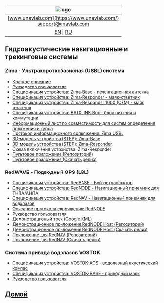 | ![logo](https://ucnl.github.io/documentation/sm_logo.png) |
| :---: |
| [www.unavlab.com](https://www.unavlab.com/) <br/> [support@unavlab.com](mailto:support@unavlab.com) |
| [EN](navigation_and_tracking_systems_en.md) \| [RU](navigation_and_tracking_systems_ru.md) |

## Гидроакустические навигационные и трекинговые системы
### Zima - Ультракороткобазисная (USBL) система
* [Краткое описание](/documentation/RU/Zima/Zima_DataBrief_ru.md)
* [Рукводство пользователя](/documentation/RU/Zima/Zima_Users_manual_ru.md)
* [Спецификация устройства: Zima-Base - пеленгационная антенна](/documentation/RU/Zima/Zima_B_Specification_ru.md)
* [Спецификация устройства: Zima-Responder - маяк-ответчик](/documentation/RU/Zima/Zima_R_Specification_ru.md)
* [Спецификация устройства: Zima-Responder 1000 (OEM) - маяк ответчик](/documentation/RU/Zima/Zima_R_OEM_Specification_ru.md)
* [Спецификация устройства: BAT&LINK Box - блок питания и коммутации](/documentation/RU/Zima/Bat_n_link_box_Specification_ru.md)
* [Информационный лист по совместимости для систем определения положения и курса](/documentation/RU/Zima/Zima_GNSS_requirements_ru.md)
* [Протокол информационного сопряжения: Zima USBL](/documentation/RU/Zima/Zima_Protocol_Specification_ru.md)
* [3D-модель устройства (STEP): Zima-Base](/Docs/EN/Zima/Zima_Base_3D.step)
* [3D-модель устройства (STEP): Zima-Responder](/Docs/RU/Zima/ZIMA_Responder_3D.step)
* [Схема включения устройства: Zima-Responder](/Docs/EN/Zima/Zima-R_drawings_wiring.pdf)
* [Пультовое приложение (Репозиторий)](https://github.com/ucnl/ZHost)
* [Пультовое приложение (Скачать релиз)](https://api.github.com/repos/ucnl/ZHost/zipball)

### RedWAVE - Подводный GPS (LBL)
* [Спецификация устройства: RedBASE - Буй-ретранслятор](/Docs/RU/RedWAVE/RedBASE_Specification_ru.pdf)
* [Спецификация устройства: RedNODE - Навигационный приемник для ТНПА/АНПА](/Docs/RU/RedWAVE/RedNODE_Specification.pdf)
* [Спецификация устройства: RedNAV - Навигационный приемник для водолазов](/Docs/RU/RedWAVE/RedNAV_Specification_ru.pdf)
* [Описание протокола сопряжения: RedNODE](/Docs/RU/RedWAVE/RedNODE_Protocol_specification.pdf)
* [Рукводство пользователя](/Docs/RU/RedWAVE/RedWAVE_LBL_Deployment_maintenance_RedNAV_ru.pdf)
* [Демонстрационый трек (Google KML)](/Docs/RU/RedWAVE/rednode_track_18042019.kml)
* [Демонстрационное приложение RedNODE Host (Репозиторий)](https://github.com/ucnl/RedNodeHost)
* [Демонстрационное приложение RedNODE Host (Скачать релиз)](https://api.github.com/repos/ucnl/RedNodeHost/zipball)
* [Приложение для RedNAV (Репозиторий)](https://github.com/ucnl/RedNavHost)
* [Приложение для RedNAV (Скачать релиз)](https://api.github.com/repos/ucnl/RedNavHost/zipball)

### Система привода водолазов VOSTOK
* [Спецификация устройства: VOSTOK-ACS - водолазный акустический компас](/Docs/RU/Vostok/Vostok-ACS_Specification_ru.pdf)
* [Спецификация устройства: VOSTOK-BASE - приводной маяк](/Docs/RU/Vostok/Vostok-BASE_Specification_ru.pdf)
* [Рукводство пользователя](/Docs/RU/Vostok/Vostok_Users_Manual_ru.pdf)

## [Домой](README_RU.md)
